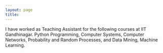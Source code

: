 ```yaml
---
layout: page
title: 
---
```

I have worked as Teaching Assistant for the following courses at IIT Gandhinagar. Python Programming, Computer Systems, Computer Networks, Probability and Random Processes, and Data Mining, Machine Learning.
